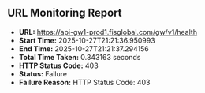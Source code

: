 ## URL Monitoring Report

- **URL:** https://api-gw1-prod1.fisglobal.com/gw/v1/health
- **Start Time:** 2025-10-27T21:21:36.950993
- **End Time:** 2025-10-27T21:21:37.294156
- **Total Time Taken:** 0.343163 seconds
- **HTTP Status Code:** 403
- **Status:** Failure
- **Failure Reason:** HTTP Status Code: 403
